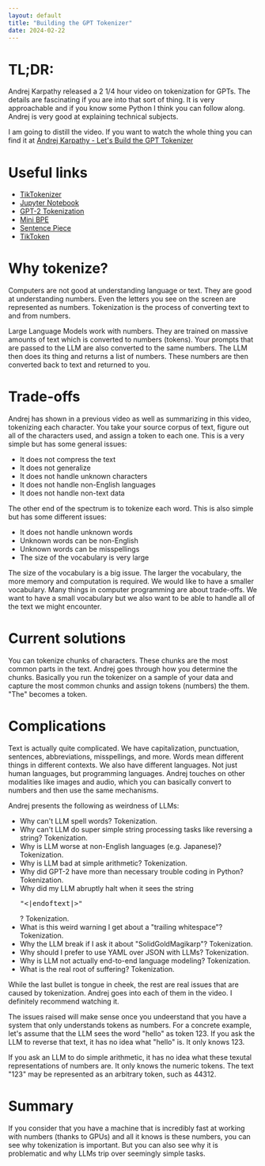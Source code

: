 ```yaml
---
layout: default
title: "Building the GPT Tokenizer"
date: 2024-02-22
---
```


# TL;DR:
Andrej Karpathy released a 2 1/4 hour video on tokenization for GPTs. The details are fascinating if you are into that sort of thing. It is very approachable and if you know some Python I think you can follow along. Andrej is very good at explaining technical subjects.

I am going to distill the video. If you want to watch the whole thing you can find it at [Andrej Karpathy - Let's Build the GPT Tokenizer](https://www.youtube.com/watch?v%253DzduSFxRajkE)

# Useful links
- [TikTokenizer](https://tiktokenizer.vercel.app/)
- [Jupyter Notebook](https://colab.research.google.com/drive/1y0KnCFZvGVf_odSfcNAws6kcDD7HsI0L?usp%253Dsharing)
- [GPT-2 Tokenization](https://github.com/openai/gpt-2/blob/master/src/encoder.py)
- [Mini BPE](https://github.com/karpathy/minbpe)
- [Sentence Piece](https://github.com/google/sentencepiece)
- [TikToken](https://github.com/openai/tiktoken)

# Why tokenize?
Computers are not good at understanding language or text. They are good at understanding numbers. Even the letters you see on the screen are represented as numbers. Tokenization is the process of converting text to and from numbers.

Large Language Models work with numbers. They are trained on massive amounts of text which is converted to numbers (tokens). Your prompts that are passed to the LLM are also converted to the same numbers. The LLM then does its thing and returns a list of numbers. These numbers are then converted back to text and returned to you.

# Trade-offs
Andrej has shown in a previous video as well as summarizing in this video, tokenizing each character. You take your source corpus of text, figure out all of the characters used, and assign a token to each one. This is a very simple but has some general issues:
- It does not compress the text
- It does not generalize
- It does not handle unknown characters
- It does not handle non-English languages
- It does not handle non-text data

The other end of the spectrum is to tokenize each word. This is also simple but has some different issues:
- It does not handle unknown words
- Unknown words can be non-English
- Unknown words can be misspellings
- The size of the vocabulary is very large

The size of the vocabulary is a big issue. The larger the vocabulary, the more memory and computation is required. We would like to have a smaller vocabulary. Many things in computer programming are about trade-offs. We want to have a small vocabulary but we also want to be able to handle all of the text we might encounter.

# Current solutions
You can tokenize chunks of characters. These chunks are the most common parts in the text. Andrej goes through how you determine the chunks. Basically you run the tokenizer on a sample of your data and capture the most common chunks and assign tokens (numbers) the them. "The" becomes a token.

# Complications
Text is actually quite complicated. We have capitalization, punctuation, sentences, abbreviations, misspellings, and more. Words mean different things in different contexts. We also have different languages. Not just human languages, but programming languages. Andrej touches on other modalities like images and audio, which you can basically convert to numbers and then use the same mechanisms.

Andrej presents the following as weirdness of LLMs:
- Why can't LLM spell words? Tokenization.
- Why can't LLM do super simple string processing tasks like reversing a string? Tokenization.
- Why is LLM worse at non-English languages (e.g. Japanese)? Tokenization.
- Why is LLM bad at simple arithmetic? Tokenization.
- Why did GPT-2 have more than necessary trouble coding in Python? Tokenization.
- Why did my LLM abruptly halt when it sees the string <pre>"<|endoftext|>"</pre>? Tokenization.
- What is this weird warning I get about a "trailing whitespace"? Tokenization.
- Why the LLM break if I ask it about "SolidGoldMagikarp"? Tokenization.
- Why should I prefer to use YAML over JSON with LLMs? Tokenization.
- Why is LLM not actually end-to-end language modeling? Tokenization.
- What is the real root of suffering? Tokenization.

While the last bullet is tongue in cheek, the rest are real issues that are caused by tokenization. Andrej goes into each of them in the video. I definitely recommend watching it.

The issues raised will make sense once you undeerstand that you have a system that only understands tokens as numbers. For a concrete example, let's assume that the LLM sees the word "hello" as token 123. If you ask the LLM to reverse that text, it has no idea what "hello" is. It only knows 123.

If you ask an LLM to do simple arithmetic, it has no idea what these texutal representations of numbers are. It only knows the numeric tokens. The text "123" may be represented as an arbitrary token, such as 44312.

# Summary
If you consider that you have a machine that is incredibly fast at working with numbers (thanks to GPUs) and all it knows is these numbers, you can see why tokenization is important. But you can also see why it is problematic and why LLMs trip over seemingly simple tasks.

